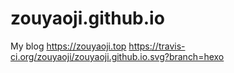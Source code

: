 # zouyaoji.github.io
My blog https://zouyaoji.top
https://travis-ci.org/zouyaoji/zouyaoji.github.io.svg?branch=hexo
